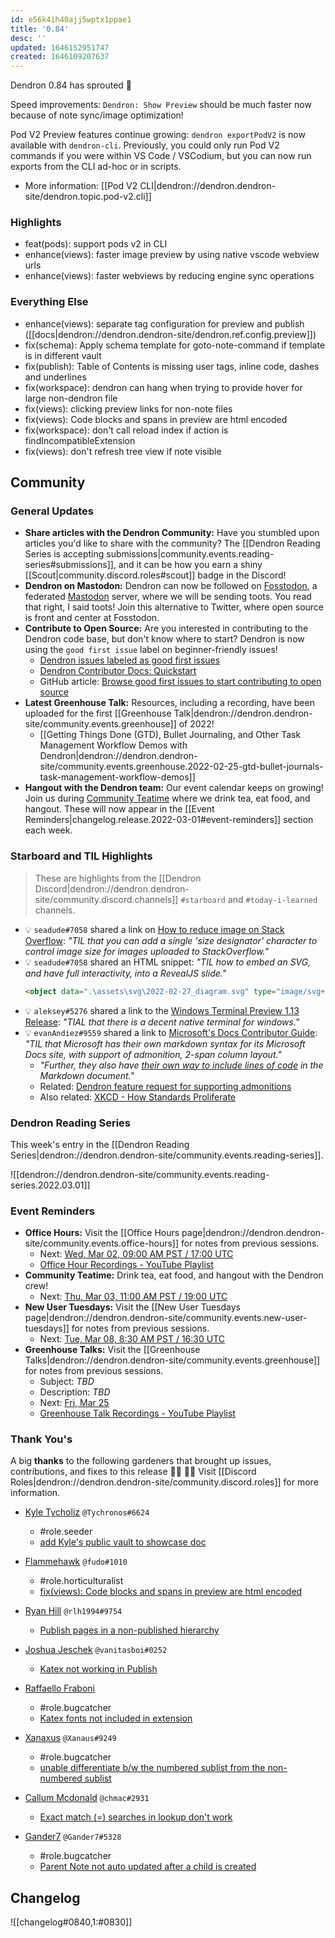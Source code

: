 ```yaml
---
id: e56k4ih40ajj5wptx1ppae1
title: '0.84'
desc: ''
updated: 1646152951747
created: 1646109207637
---
```


Dendron 0.84 has sprouted  🌱

Speed improvements: `Dendron: Show Preview` should be much faster now because of note sync/image optimization!

Pod V2 Preview features continue growing: `dendron exportPodV2` is now available with `dendron-cli`. Previously, you could only run Pod V2 commands if you were within VS Code / VSCodium, but you can now run exports from the CLI ad-hoc or in scripts.

- More information: [[Pod V2 CLI|dendron://dendron.dendron-site/dendron.topic.pod-v2.cli]]

### Highlights
- feat(pods): support pods v2 in CLI
- enhance(views): faster image preview by using native vscode webview urls
- enhance(views): faster webviews by reducing engine sync operations

### Everything Else
- enhance(views): separate tag configuration for preview and publish ([[docs|dendron://dendron.dendron-site/dendron.ref.config.preview]]) 
- fix(schema): Apply schema template for goto-note-command if template is in different vault
- fix(publish): Table of Contents is missing user tags, inline code, dashes and underlines
- fix(workspace): dendron can hang when trying to provide hover for large non-dendron file
- fix(views): clicking preview links for non-note files
- fix(views): Code blocks and spans in preview are html encoded
- fix(workspace): don't call reload index if action is findIncompatibleExtension
- fix(views): don't refresh tree view if note visible

## Community

### General Updates

- **Share articles with the Dendron Community:** Have you stumbled upon articles you'd like to share with the community? The [[Dendron Reading Series is accepting submissions|community.events.reading-series#submissions]], and it can be how you earn a shiny [[Scout|community.discord.roles#scout]] badge in the Discord!
- **Dendron on Mastodon:** Dendron can now be followed on [Fosstodon](https://fosstodon.org/@dendronhq), a federated [Mastodon](https://joinmastodon.org/) server, where we will be sending toots. You read that right, I said toots! Join this alternative to Twitter, where open source is front and center at Fosstodon.
- **Contribute to Open Source:** Are you interested in contributing to the Dendron code base, but don't know where to start? Dendron is now using the `good first issue` label on beginner-friendly issues!
  - [Dendron issues labeled as good first issues](https://github.com/dendronhq/dendron/contribute)
  - [Dendron Contributor Docs: Quickstart](https://docs.dendron.so/notes/sPDJcZPRfXhKwnmnh9Pea/)
  - GitHub article: [Browse good first issues to start contributing to open source](https://github.blog/2020-01-22-browse-good-first-issues-to-start-contributing-to-open-source/)
- **Latest Greenhouse Talk:** Resources, including a recording, have been uploaded for the first [[Greenhouse Talk|dendron://dendron.dendron-site/community.events.greenhouse]] of 2022!
  - [[Getting Things Done (GTD), Bullet Journaling, and Other Task Management Workflow Demos with Dendron|dendron://dendron.dendron-site/community.events.greenhouse.2022-02-25-gtd-bullet-journals-task-management-workflow-demos]]
- **Hangout with the Dendron team:** Our event calendar keeps on growing! Join us during [Community Teatime](https://link.dendron.so/luma) where we drink tea, eat food, and hangout. These will now appear in the [[Event Reminders|changelog.release.2022-03-01#event-reminders]] section each week.

### Starboard and TIL Highlights

> These are highlights from the [[Dendron Discord|dendron://dendron.dendron-site/community.discord.channels]] `#starboard` and `#today-i-learned` channels.

- 💡 `seadude#7058` shared a link on [How to reduce image on Stack Overflow](https://meta.stackoverflow.com/questions/253403/how-to-reduce-image-size-on-stack-overflow): _"TIL that you can add a single 'size designator' character to control image size for images uploaded to StackOverflow."_
- 💡 `seadude#7058` shared an HTML snippet: _"TIL how to embed an SVG, and have full interactivity, into a RevealJS slide."_
  ```html
  <object data=".\assets\svg\2022-02-27_diagram.svg" type="image/svg+xml"></object>
  ```
- 💡 `aleksey#5276` shared a link to the [Windows Terminal Preview 1.13 Release](https://devblogs.microsoft.com/commandline/windows-terminal-preview-1-13-release/): _"TIAL that there is a decent native terminal for windows."_
- 💡 `evanAndiez#9559` shared a link to [Microsoft's Docs Contributor Guide](https://docs.microsoft.com/en-us/contribute/markdown-reference): _"TIL that Microsoft has their own markdown syntax for its Microsoft Docs site, with support of admonition, 2-span column layout."_
  - _"Further, they also have [their own way to include lines of code](https://docs.microsoft.com/en-us/contribute/code-in-docs) in the Markdown document."_
  - Related: [Dendron feature request for supporting admonitions](https://github.com/dendronhq/dendron/issues/1287)
  - Also related: [XKCD - How Standards Proliferate](https://xkcd.com/927/)

### Dendron Reading Series

This week's entry in the [[Dendron Reading Series|dendron://dendron.dendron-site/community.events.reading-series]].

![[dendron://dendron.dendron-site/community.events.reading-series.2022.03.01]]

### Event Reminders

- **Office Hours:** Visit the [[Office Hours page|dendron://dendron.dendron-site/community.events.office-hours]] for notes from previous sessions.
    - Next: [Wed, Mar 02, 09:00 AM PST / 17:00 UTC](https://link.dendron.so/luma)
    - [Office Hour Recordings - YouTube Playlist](https://link.dendron.so/6yPa)
- **Community Teatime:** Drink tea, eat food, and hangout with the Dendron crew!
    - Next: [Thu, Mar 03, 11:00 AM PST / 19:00 UTC](https://link.dendron.so/luma)
- **New User Tuesdays:** Visit the [[New User Tuesdays page|dendron://dendron.dendron-site/community.events.new-user-tuesdays]] for notes from previous sessions.
    - Next: [Tue, Mar 08, 8:30 AM PST / 16:30 UTC](https://link.dendron.so/luma)
- **Greenhouse Talks:** Visit the [[Greenhouse Talks|dendron://dendron.dendron-site/community.events.greenhouse]] for notes from previous sessions.
    - Subject: _TBD_
    - Description: _TBD_
    - Next: [Fri, Mar 25](https://link.dendron.so/luma)
    - [Greenhouse Talk Recordings - YouTube Playlist](https://link.dendron.so/greenhouse)

### Thank You's

A big **thanks** to the following gardeners that brought up issues, contributions, and fixes to this release :man_farmer: :woman_farmer: 
Visit [[Discord Roles|dendron://dendron.dendron-site/community.discord.roles]] for more information.

- [Kyle Tycholiz](https://github.com/Tycholiz) `@Tychronos#6624`
  - #role.seeder 
  - [add Kyle's public vault to showcase doc](https://github.com/dendronhq/dendron-site/pull/416)

- [Flammehawk](https://github.com/flammehawk) `@fudo#1010`
  - #role.horticulturalist 
  - [fix(views): Code blocks and spans in preview are html encoded](https://github.com/dendronhq/dendron/pull/2471/files)
  
- [Ryan Hill](https://github.com/rlh1994) `@rlh1994#9754`
  - [Publish pages in a non-published hierarchy](https://github.com/dendronhq/dendron/issues/2473)
  
- [Joshua Jeschek](https://github.com/joshuajeschek) `@vanitasboi#0252`
  - [Katex not working in Publish](https://github.com/dendronhq/dendron/issues/2470)
  
- [Raffaello Fraboni](https://github.com/novelhawk)
  - #role.bugcatcher
  - [Katex fonts not included in extension](https://github.com/dendronhq/dendron/issues/2477)
  
- [Xanaxus](https://github.com/Xanaxus) `@Xanaus#9249`
  - #role.bugcatcher
  - [unable differentiate b/w the numbered sublist from the non-numbered sublist](https://github.com/dendronhq/dendron/issues/2481)
  
- [Callum Mcdonald](https://github.com/chmac) `@chmac#2931`
  - [Exact match (=) searches in lookup don't work](https://github.com/dendronhq/dendron/issues/2485)

- [Gander7](https://github.com/Gander7) `@Gander7#5328`
  - #role.bugcatcher
  - [Parent Note not auto updated after a child is created](https://github.com/dendronhq/dendron/issues/2489)

## Changelog
![[changelog#0840,1:#0830]]
